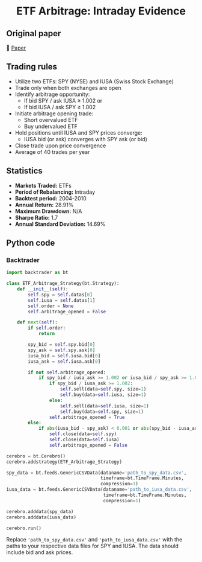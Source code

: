 <div align="center">
  <h1>ETF Arbitrage: Intraday Evidence</h1>
</div>

## Original paper

📕 [Paper](https://papers.ssrn.com/sol3/papers.cfm?abstract_id=1709599)

## Trading rules

- Utilize two ETFs: SPY (NYSE) and IUSA (Swiss Stock Exchange)
- Trade only when both exchanges are open
- Identify arbitrage opportunity:
    - If bid SPY / ask IUSA ≥ 1.002 or
    - If bid IUSA / ask SPY ≥ 1.002
- Initiate arbitrage opening trade:
    - Short overvalued ETF
    - Buy undervalued ETF
- Hold positions until IUSA and SPY prices converge:
    - IUSA bid (or ask) converges with SPY ask (or bid)
- Close trade upon price convergence
- Average of 40 trades per year

## Statistics

- **Markets Traded:** ETFs
- **Period of Rebalancing:** Intraday
- **Backtest period:** 2004-2010
- **Annual Return:** 28.91%
- **Maximum Drawdown:** N/A
- **Sharpe Ratio:** 1.7
- **Annual Standard Deviation:** 14.69%

## Python code

### Backtrader

```python
import backtrader as bt

class ETF_Arbitrage_Strategy(bt.Strategy):
    def __init__(self):
        self.spy = self.datas[0]
        self.iusa = self.datas[1]
        self.order = None
        self.arbitrage_opened = False

    def next(self):
        if self.order:
            return

        spy_bid = self.spy.bid[0]
        spy_ask = self.spy.ask[0]
        iusa_bid = self.iusa.bid[0]
        iusa_ask = self.iusa.ask[0]

        if not self.arbitrage_opened:
            if spy_bid / iusa_ask >= 1.002 or iusa_bid / spy_ask >= 1.002:
                if spy_bid / iusa_ask >= 1.002:
                    self.sell(data=self.spy, size=1)
                    self.buy(data=self.iusa, size=1)
                else:
                    self.sell(data=self.iusa, size=1)
                    self.buy(data=self.spy, size=1)
                self.arbitrage_opened = True
        else:
            if abs(iusa_bid - spy_ask) < 0.001 or abs(spy_bid - iusa_ask) < 0.001:
                self.close(data=self.spy)
                self.close(data=self.iusa)
                self.arbitrage_opened = False

cerebro = bt.Cerebro()
cerebro.addstrategy(ETF_Arbitrage_Strategy)

spy_data = bt.feeds.GenericCSVData(dataname='path_to_spy_data.csv',
                                   timeframe=bt.TimeFrame.Minutes,
                                   compression=1)
iusa_data = bt.feeds.GenericCSVData(dataname='path_to_iusa_data.csv',
                                    timeframe=bt.TimeFrame.Minutes,
                                    compression=1)

cerebro.adddata(spy_data)
cerebro.adddata(iusa_data)

cerebro.run()
```

Replace `'path_to_spy_data.csv'` and `'path_to_iusa_data.csv'` with the paths to your respective data files for SPY and IUSA. The data should include bid and ask prices.